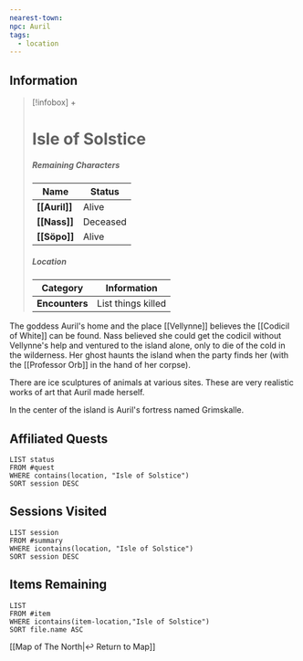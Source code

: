 ```yaml
---
nearest-town: 
npc: Auril
tags:
  - location
---
```


## Information
> [!infobox] +
> # Isle of Solstice
> ##### Remaining Characters
> | Name | Status |
> | ---- | ---- |
> | **[[Auril]]** | Alive |
> | **[[Nass]]** | Deceased |
> | **[[Söpo]]** | Alive|
> ##### Location
> | Category | Information |
> | ---- | ---- |
> | **Encounters** | List things killed |

The goddess Auril's home and the place [[Vellynne]] believes the [[Codicil of White]] can be found. Nass believed she could get the codicil without Vellynne's help and ventured to the island alone, only to die of the cold in the wilderness. Her ghost haunts the island when the party finds her (with the [[Professor Orb]] in the hand of her corpse).

There are ice sculptures of animals at various sites. These are very realistic works of art that Auril made herself.

In the center of the island is Auril's fortress named Grimskalle.

## Affiliated Quests
```dataview
LIST status
FROM #quest
WHERE contains(location, "Isle of Solstice")
SORT session DESC
```

## Sessions Visited
```dataview
LIST session
FROM #summary
WHERE icontains(location, "Isle of Solstice")
SORT session DESC
```

## Items Remaining
```dataview
LIST
FROM #item
WHERE icontains(item-location,"Isle of Solstice")
SORT file.name ASC
```

[[Map of The North|↩️ Return to Map]]